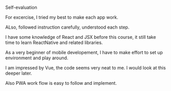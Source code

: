 Self-evaluation

For excercise, I tried my best to make each app work.

ALso, followed instruction carefully, understood each step.

I have some knowledge of React and JSX before this course, it still take time to learn ReactNative and related libraries.

As a very beginner of mobile developement, I have to make effort to set up environment and play around.

I am impressed by Vue, the code seems very neat to me. I would look at this deeper later.

Also PWA work flow is easy to follow and implement.

 